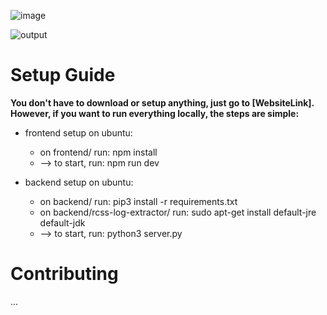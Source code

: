 ![image](https://user-images.githubusercontent.com/43099047/134787866-4d5a90b9-355d-41aa-83c3-af2c984e3867.png)

![output](https://user-images.githubusercontent.com/43099047/134788861-92f0b378-f4b4-4c39-99c8-859f3bb92fcd.gif)

# Setup Guide
**You don't have to download or setup anything, just go to [WebsiteLink]. However, if you want to run everything locally, the steps are simple:**
- frontend setup on ubuntu:
    - on frontend/ run: npm install
    - --> to start, run: npm run dev

- backend setup on ubuntu:
    - on backend/ run: pip3 install -r requirements.txt
    - on backend/rcss-log-extractor/ run: sudo apt-get install default-jre default-jdk
    - --> to start, run: python3 server.py

# Contributing
...
